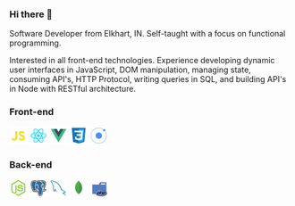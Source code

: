  <h3>Hi there 👋</h3>
 
<p>
 Software Developer from Elkhart, IN. Self-taught with a focus on functional programming.
</p>

<p>
 Interested in all front-end technologies.
 Experience developing dynamic user interfaces in JavaScript, DOM manipulation, managing state, consuming API's, HTTP Protocol,
 writing queries in SQL, and building API's in Node with RESTful architecture.
</p>

### Front-end

<p>
  <img src="https://raw.githubusercontent.com/vscode-icons/vscode-icons/master/icons/file_type_js.svg" width="32" height="32">
  <img src="https://raw.githubusercontent.com/vscode-icons/vscode-icons/master/icons/file_type_reactjs.svg" width="32" height="32">
  <img src="https://raw.githubusercontent.com/vscode-icons/vscode-icons/master/icons/file_type_vue.svg" width="32" height="32">
  <img src="https://raw.githubusercontent.com/vscode-icons/vscode-icons/master/icons/file_type_css.svg" width="32" height="32">
  <img src="https://raw.githubusercontent.com/vscode-icons/vscode-icons/master/icons/file_type_ionic.svg" width="32" height="32">
</p>

### Back-end

<p>
  <img src="https://raw.githubusercontent.com/vscode-icons/vscode-icons/master/icons/file_type_node.svg" width="32" height="32">
  <img src="https://raw.githubusercontent.com/vscode-icons/vscode-icons/master/icons/file_type_pgsql.svg" width="32" height="32">
  <img src="https://raw.githubusercontent.com/vscode-icons/vscode-icons/master/icons/file_type_mysql.svg" width="32" height="32">
  <img src="https://raw.githubusercontent.com/vscode-icons/vscode-icons/master/icons/file_type_mongo.svg" width="32" height="32">
  <img src="https://raw.githubusercontent.com/vscode-icons/vscode-icons/master/icons/folder_type_php.svg" width="32" height="32">
</p>
